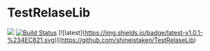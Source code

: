 # TestRelaseLib
[![](https://jitpack.io/v/shineistaken/TestRelaseLib.svg)](https://jitpack.io/#shineistaken/TestRelaseLib) [![Build Status](https://travis-ci.org/shineistaken/TestRelaseLib.svg?branch=master)](https://travis-ci.org/shineistaken/TestRelaseLib) [![latest\](https://img.shields.io/badge/latest-v1.0.1-%234EC821.svg)\](https://github.com/shineistaken/TestRelaseLib)

